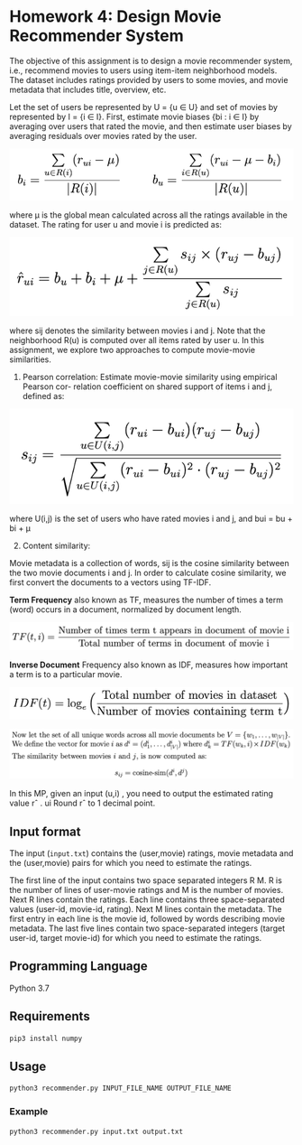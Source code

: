 # Homework 4: Design Movie Recommender System

The objective of this assignment is to design a movie recommender system, i.e., recommend movies to users using item-item neighborhood models. The dataset includes ratings provided by users to some movies, and movie metadata that includes title, overview, etc.

Let the set of users be represented by U = {u ∈ U} and set of movies by represented by I = {i ∈ I}. First, estimate movie biases {bi : i ∈ I} by averaging over users that rated the movie, and then estimate user biases by averaging residuals over movies rated by the user.

![bias](img/bias.png)

where μ is the global mean calculated across all the ratings available in the dataset. The rating for user u and movie i is predicted as:

![item-item-model](img/item_item_model.png)

where sij denotes the similarity between movies i and j. Note that the neighborhood R(u) is computed over all items rated by user u. In this assignment, we explore two approaches to compute movie-movie similarities.

1. Pearson correlation: Estimate movie-movie similarity using empirical Pearson cor- relation coefficient on shared support of items i and j, defined as:

![pearson](img/pearson.png)

where U(i,j) is the set of users who have rated movies i and j, and bui = bu + bi + μ

2. Content similarity:

Movie metadata is a collection of words, sij is the cosine similarity between the two movie documents i and j. In order to calculate cosine similarity, we first convert the documents to a vectors using TF-IDF.

**Term Frequency** also known as TF, measures the number of times a term (word) occurs in a document, normalized by document length.

![tf](img/tf.png)

**Inverse Document** Frequency also known as IDF, measures how important a term is to a particular movie.

![idf](img/idf.png)

![cosine](img/cosine.png)

In this MP, given an input (u,i) , you need to output the estimated rating value rˆ . ui
Round rˆ to 1 decimal point.

## Input format

The input (`input.txt`) contains the (user,movie) ratings, movie metadata and the (user,movie) pairs for which you need to estimate the ratings.

The first line of the input contains two space separated integers R M. R is the number of lines of user-movie ratings and M is the number of movies. Next R lines contain the ratings. Each line contains three space-separated values (user-id, movie-id, rating). Next M lines contain the metadata. The first entry in each line is the movie id, followed by words describing movie metadata. The last five lines contain two space-separated integers (target user-id, target movie-id) for which you need to estimate the ratings.

## Programming Language

Python 3.7

## Requirements

```bash
pip3 install numpy
```

## Usage

```bash
python3 recommender.py INPUT_FILE_NAME OUTPUT_FILE_NAME
```

### Example

```bash
python3 recommender.py input.txt output.txt
```
